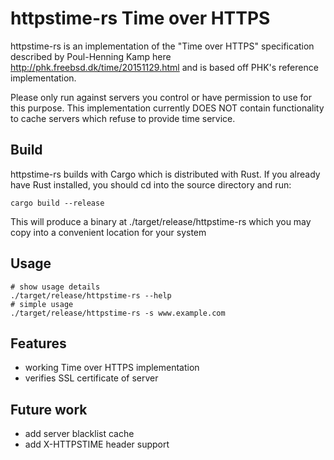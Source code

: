 # httpstime-rs Time over HTTPS

httpstime-rs is an implementation of the "Time over HTTPS" specification described by Poul-Henning Kamp here http://phk.freebsd.dk/time/20151129.html and is based off PHK's reference implementation.

Please only run against servers you control or have permission to use for this purpose. This implementation currently DOES NOT contain functionality to cache servers which refuse to provide time service.

## Build

httpstime-rs builds with Cargo which is distributed with Rust. If you already have Rust installed, you should cd into the source directory and run:

```shell
cargo build --release
```

This will produce a binary at ./target/release/httpstime-rs which you may copy into a convenient location for your system

## Usage

```shell
# show usage details
./target/release/httpstime-rs --help
# simple usage
./target/release/httpstime-rs -s www.example.com
```

## Features

* working Time over HTTPS implementation
* verifies SSL certificate of server

## Future work

* add server blacklist cache
* add X-HTTPSTIME header support

